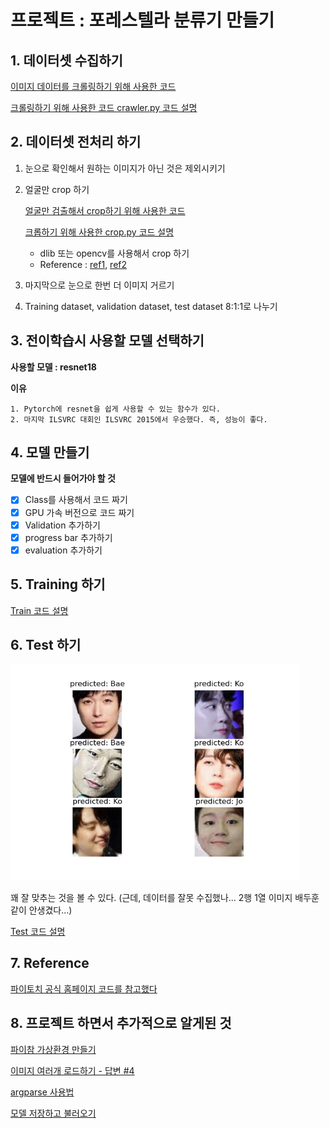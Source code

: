 # 프로젝트 : 포레스텔라 분류기 만들기



## 1. 데이터셋 수집하기

[이미지 데이터를 크롤링하기 위해 사용한 코드](https://github.com/ji-in/Hackathon1/blob/main/jiin/crawling.py)

[크롤링하기 위해 사용한 코드 crawler.py 코드 설명](https://github.com/ji-in/Hackathon1/blob/main/jiin/crawler_review.md)

## 2. 데이터셋 전처리 하기

1. 눈으로 확인해서 원하는 이미지가 아닌 것은 제외시키기

2. 얼굴만 crop 하기

   [얼굴만 검출해서 crop하기 위해 사용한 코드](https://github.com/ji-in/Hackathon1/blob/main/jiin/crop.py)

   [크롭하기 위해 사용한 crop.py 코드 설명](https://github.com/ji-in/Hackathon1/blob/jiin/jiin/crop_review.md)

   - dlib 또는 opencv를 사용해서 crop 하기
   - Reference : [ref1](https://m.blog.naver.com/PostView.naver?blogId=dic1224&logNo=221073987368&proxyReferer=https:%2F%2Fwww.google.com%2F), [ref2](https://jngmk.netlify.app/dev/python/2020-03-19-face-recognition-with-openCV-and-dlib)

3. 마지막으로 눈으로 한번 더 이미지 거르기

4. Training dataset, validation dataset, test dataset 8:1:1로 나누기

## 3. 전이학습시 사용할 모델 선택하기

**사용할 모델 : resnet18**

**이유**

 	1. Pytorch에 resnet을 쉽게 사용할 수 있는 함수가 있다.
 	2. 마지막 ILSVRC 대회인 ILSVRC 2015에서 우승했다. 즉, 성능이 좋다.

## 4. 모델 만들기

**모델에 반드시 들어가야 할 것**

- [x] Class를 사용해서 코드 짜기
- [x] GPU 가속 버전으로 코드 짜기
- [x] Validation 추가하기
- [x] progress bar 추가하기
- [x] evaluation 추가하기

## 5. Training 하기

[Train 코드 설명]()

## 6. Test 하기

<img src=".\test.png" style="zoom:72%;" />

꽤 잘 맞추는 것을 볼 수 있다. (근데, 데이터를 잘못 수집했나... 2행 1열 이미지 배두훈같이 안생겼다...)

[Test 코드 설명]()

## 7. Reference

[파이토치 공식 홈페이지 코드를 참고했다](https://tutorials.pytorch.kr/beginner/transfer_learning_tutorial.html)

## 8. 프로젝트 하면서 추가적으로 알게된 것

[파이참 가상환경 만들기](https://bskyvision.com/946)

[이미지 여러개 로드하기 - 답변 #4](https://www.python2.net/questions-57830.htm)

[argparse 사용법](https://docs.python.org/ko/3.7/library/argparse.html)

[모델 저장하고 불러오기](https://tutorials.pytorch.kr/beginner/saving_loading_models.html)

